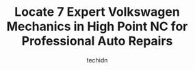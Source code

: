 ---
layout: ampstory
image: https://images.unsplash.com/photo-1629935643068-f5b616b00655?ixlib=rb-4.0.3&ixid=MnwxMjA3fDB8MHxwaG90by1wYWdlfHx8fGVufDB8fHx8&auto=format&fit=crop&w=640&h=853&q=80
author: techidn
featured: false
description: When it comes to finding reliable automotive experts in High Point NC, USA, look no further than the 7 best Volkswagen Mechanic in the area. With their exceptional skills and dedication to p
title: Locate 7 Expert Volkswagen Mechanics in High Point NC for Professional Auto Repairs
cover:
   title: Locate 7 Expert Volkswagen Mechanics in High Point NC for Professional Auto Repairs
   subtitle: Rickpate
   background: https://images.unsplash.com/photo-1629935643068-f5b616b00655?ixlib=rb-4.0.3&ixid=MnwxMjA3fDB8MHxwaG90by1wYWdlfHx8fGVufDB8fHx8&auto=format&fit=crop&w=640&h=853&q=80

pages: 
 - layout: thirds
   top: <h1>#1 Beamer Tire & Auto Repair High Point</h1>
   bottom: "<p>We had a leak in our tire, which you obviously cant schedule. We called Beamer and they worked us in. Plugged the tire quickly and very inexpensively. Great and timely</p>"
   background: https://www.knot35.com/toplist/wp-content/uploads/2023/06/best-volkswagen-mechanic-1-in-high-point-nc-1685835010.jpeg
   backgroundblur: true
 - layout: thirds
   top: <h1>#2 Thomas Tire & Automotive</h1>
   bottom: "<p>1725 Westchester Dr, High Point, NC 27262, United States</p>"
   background: https://www.knot35.com/toplist/wp-content/uploads/2023/06/best-volkswagen-mechanic-2-in-high-point-nc-1685835011.jpeg
   cta:
      link: https://www.knot35.com/toplist/locate-7-expert-volkswagen-mechanics-in-high-point-nc-for-professional-auto-repairs/
      text: Locate 7 Expert Volkswagen Mechanics in High Point NC for Professional Auto Repairs
 - layout: thirds
   top: <h1>#3 Websters Import Service</h1>
   bottom: "<p>306 Grumman Rd, Greensboro, NC 27409, United States</p>"
   background: https://www.knot35.com/toplist/wp-content/uploads/2023/06/best-volkswagen-mechanic-3-in-high-point-nc-1685835011.png
   cta:
      link: https://www.knot35.com/toplist/locate-7-expert-volkswagen-mechanics-in-high-point-nc-for-professional-auto-repairs/
      text: Locate 7 Expert Volkswagen Mechanics in High Point NC for Professional Auto Repairs
 - layout: thirds
   top: <h1>#4 Three Points Automotive</h1>
   bottom: "<p>5271 High Point Rd, High Point, NC 27265, United States</p>"
   background: https://images.unsplash.com/photo-1540457036297-448b6b99e91c?ixlib=rb-4.0.3&ixid=MnwxMjA3fDB8MHxwaG90by1wYWdlfHx8fGVufDB8fHx8&auto=format&fit=crop&w=640&h=853&q=80
   cta:
      link: https://www.knot35.com/toplist/locate-7-expert-volkswagen-mechanics-in-high-point-nc-for-professional-auto-repairs/
      text: Locate 7 Expert Volkswagen Mechanics in High Point NC for Professional Auto Repairs
 - layout: thirds
   top: <h1>#5 D & M Automotive & Motorsports</h1>
   bottom: "<p>5246 High Point Rd, High Point, NC 27265, United States</p>"
   background: https://images.unsplash.com/photo-1527066579998-dbbae57f45ce?ixlib=rb-4.0.3&ixid=MnwxMjA3fDB8MHxwaG90by1wYWdlfHx8fGVufDB8fHx8&auto=format&fit=crop&w=640&h=853&q=80
   cta:
      link: https://www.knot35.com/toplist/locate-7-expert-volkswagen-mechanics-in-high-point-nc-for-professional-auto-repairs/
      text: Locate 7 Expert Volkswagen Mechanics in High Point NC for Professional Auto Repairs
 - layout: thirds
   top: <h1>#6 East Coast Autowerks</h1>
   bottom: "<p>2334 W English Rd, High Point, NC 27262, United States</p>"
   background: https://images.unsplash.com/photo-1591393223703-56fe1347ac62?ixlib=rb-4.0.3&ixid=MnwxMjA3fDB8MHxwaG90by1wYWdlfHx8fGVufDB8fHx8&auto=format&fit=crop&w=640&h=853&q=80
   cta:
      link: https://www.knot35.com/toplist/locate-7-expert-volkswagen-mechanics-in-high-point-nc-for-professional-auto-repairs/
      text: Locate 7 Expert Volkswagen Mechanics in High Point NC for Professional Auto Repairs
 - layout: thirds
   top: <h1>#7 Glens Import Service</h1>
   bottom: "<p>1800 N Main St #126, High Point, NC 27262, United States</p>"
   background: https://images.unsplash.com/photo-1567360425618-1594206637d2?ixlib=rb-4.0.3&ixid=MnwxMjA3fDB8MHxwaG90by1wYWdlfHx8fGVufDB8fHx8&auto=format&fit=crop&w=640&h=853&q=80
   cta:
      link: https://www.knot35.com/toplist/locate-7-expert-volkswagen-mechanics-in-high-point-nc-for-professional-auto-repairs/
      text: Locate 7 Expert Volkswagen Mechanics in High Point NC for Professional Auto Repairs
 - layout: thirds
   middle: Continue reading...
   background: https://images.unsplash.com/photo-1567095761054-7a02e69e5c43?ixlib=rb-4.0.3&ixid=MnwxMjA3fDB8MHxwaG90by1wYWdlfHx8fGVufDB8fHx8&auto=format&fit=crop&w=640&h=853&q=80
   cta:
      link: https://www.knot35.com/toplist/locate-7-expert-volkswagen-mechanics-in-high-point-nc-for-professional-auto-repairs/
      text: Locate 7 Expert Volkswagen Mechanics in High Point NC for Professional Auto Repairs
      
---
